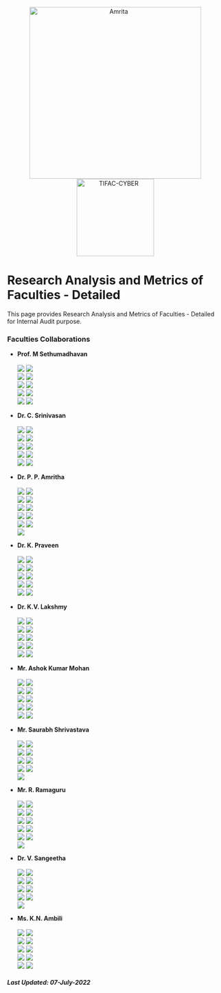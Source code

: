 <p align="center">
    <img src="https://amrita-tifac-cyber-blockchain.github.io/Amrita-TIFAC-Cyber-Blockchain/AVV_PNG.png" alt ="Amrita" width="400" />
    <img src="https://amrita-tifac-cyber-blockchain.github.io/Amrita-TIFAC-Cyber-Blockchain/TIFAC-CORE_in_Cyber_Security.png" alt ="TIFAC-CYBER" width="180" />
</p>

# Research Analysis and Metrics of Faculties - Detailed

This page provides Research Analysis and Metrics of Faculties - Detailed for Internal Audit purpose.

### Faculties Collaborations

- **Prof. M Sethumadhavan** <br/><br/>
![](https://img.shields.io/badge/P.P.Amritha-15-purple) ![](https://img.shields.io/badge/K.Praveen-14-purple) <br/>
![](https://img.shields.io/badge/C.Srinivasan-8-purple) ![](https://img.shields.io/badge/K.V.Lakshmy-8-purple) <br/>
![](https://img.shields.io/badge/M.Sindhu-7-purple) ![](https://img.shields.io/badge/Ashok_Kumar_Mohan-7-purple) <br/>
![](https://img.shields.io/badge/R.Ramaguru-4-purple) ![](https://img.shields.io/badge/K.N.Ambili-0-blue) <br/>
![](https://img.shields.io/badge/Saurabh_Shrivastava-0-blue) ![](https://img.shields.io/badge/V.Sangeetha-0-blue) <br/>

- **Dr. C. Srinivasan** <br/><br/>
![](https://img.shields.io/badge/K.V.Lakshmy-9-purple) ![](https://img.shields.io/badge/M.Sethumadhavan-5-purple) <br/>
![](https://img.shields.io/badge/M.Sindhu-5-purple) ![](https://img.shields.io/badge/P.P.Amritha-0-blue) <br/>
![](https://img.shields.io/badge/K.Praveen-0-blue) ![](https://img.shields.io/badge/Ashok_Kumar_Mohan-0-blue) <br/>
![](https://img.shields.io/badge/Saurabh_Shrivastava-0-blue) ![](https://img.shields.io/badge/R.Ramaguru-0-blue) <br/>
![](https://img.shields.io/badge/K.N.Ambili-0-blue) ![](https://img.shields.io/badge/V.Sangeetha-0-blue) <br/>

- **Dr. P. P. Amritha** <br/><br/>
![](https://img.shields.io/badge/M.Sethumadhavan-15-purple) ![](https://img.shields.io/badge/K.Praveen-4-purple) <br/>
![](https://img.shields.io/badge/Gireesh_Kumar_T-2-purple) ![](https://img.shields.io/badge/K.V.Lakshmy-2-purple) <br/>
![](https://img.shields.io/badge/Ashok_Kumar_Mohan-2-purple) ![](https://img.shields.io/badge/M.Sindhu-1-purple) <br/> 
![](https://img.shields.io/badge/R.Ramaguru-1-purple) ![](https://img.shields.io/badge/C.Srinivasan-0-blue)  <br/>
![](https://img.shields.io/badge/Saurabh_Shrivastava-0-blue) ![](https://img.shields.io/badge/K.N.Ambili-0-blue) <br/>
![](https://img.shields.io/badge/V.Sangeetha-0-blue) <br/>

- **Dr. K. Praveen** <br/><br/>
![](https://img.shields.io/badge/M.Sethumadhavan-14-purple) ![](https://img.shields.io/badge/P.P.Amritha-4-purple) <br/>
![](https://img.shields.io/badge/Gireesh_Kumar_T-1-purple) ![](https://img.shields.io/badge/Ashok_Kumar_Mohan-1-purple) <br/>
![](https://img.shields.io/badge/R.Ramaguru-1-purple) ![](https://img.shields.io/badge/C.Srinivasan-0-blue) <br/>
![](https://img.shields.io/badge/K.V.Lakshmy-0-blue) ![](https://img.shields.io/badge/Saurabh_Shrivastava-0-blue) <br/>
![](https://img.shields.io/badge/K.N.Ambili-0-blue) ![](https://img.shields.io/badge/V.Sangeetha-0-blue) <br/>

- **Dr. K.V. Lakshmy** <br/><br/>
![](https://img.shields.io/badge/M.Sethumadhavan-8-purple) ![](https://img.shields.io/badge/C.Srinivasan-8-purple) <br/>
![](https://img.shields.io/badge/M.Sindhu-4-purple) ![](https://img.shields.io/badge/P.P.Amritha-2-purple) <br/>
![](https://img.shields.io/badge/Ashok_Kumar_Mohan-1-purple) ![](https://img.shields.io/badge/Saurabh_Shrivastava-1-purple) <br/>
![](https://img.shields.io/badge/K.Praveen-0-blue) ![](https://img.shields.io/badge/R.Ramaguru-0-blue) <br/>
![](https://img.shields.io/badge/K.N.Ambili-0-blue) ![](https://img.shields.io/badge/V.Sangeetha-0-blue) <br/>

- **Mr. Ashok Kumar Mohan** <br/><br/>
![](https://img.shields.io/badge/M.Sethumadhavan-7-purple) ![](https://img.shields.io/badge/Gireesh_Kumar_T-2-purple) <br/>
![](https://img.shields.io/badge/P.P.Amritha-2-purple) ![](https://img.shields.io/badge/K.Praveen-1-purple) <br/>
![](https://img.shields.io/badge/K.V.Lakshmy-1-purple) ![](https://img.shields.io/badge/C.Srinivasan-0-blue) <br/>
![](https://img.shields.io/badge/Saurabh_Shrivastava-0-blue) ![](https://img.shields.io/badge/R.Ramaguru-0-blue) <br/>
![](https://img.shields.io/badge/K.N.Ambili-0-blue) ![](https://img.shields.io/badge/V.Sangeetha-0-blue) <br/>

- **Mr. Saurabh Shrivastava** <br/><br/>
![](https://img.shields.io/badge/C.Srinivasan-1-purple) ![](https://img.shields.io/badge/K.V.Lakshmy-1-purple) <br/>
![](https://img.shields.io/badge/M.Sethumadhavan-0-blue) ![](https://img.shields.io/badge/P.P.Amritha-0-blue) <br/>
![](https://img.shields.io/badge/K.Praveen-0-blue) ![](https://img.shields.io/badge/Ashok_Kumar_Mohan-0-blue) <br/>
![](https://img.shields.io/badge/R.Ramaguru-0-blue) ![](https://img.shields.io/badge/K.N.Ambili-0-blue) <br/>
![](https://img.shields.io/badge/V.Sangeetha-0-blue) <br/>

- **Mr. R. Ramaguru** <br/><br/>
![](https://img.shields.io/badge/M.Sethumadhavan-4-purple) ![](https://img.shields.io/badge/M.Sindhu-1-purple) <br/>
![](https://img.shields.io/badge/P.P.Amritha-1-purple) ![](https://img.shields.io/badge/K.Praveen-1-purple) <br/>
![](https://img.shields.io/badge/C.Srinivasan-0-blue) ![](https://img.shields.io/badge/K.V.Lakshmy-0-blue) <br/>
![](https://img.shields.io/badge/Ashok_Kumar_Mohan-0-blue) ![](https://img.shields.io/badge/Saurabh_Shrivastava-0-blue) <br/>
![](https://img.shields.io/badge/K.N.Ambili-0-blue) ![](https://img.shields.io/badge/Gireesh_Kumar_T-0-blue) <br/>
![](https://img.shields.io/badge/V.Sangeetha-0-blue) <br/>

- **Dr. V. Sangeetha** <br/><br/>
![](https://img.shields.io/badge/M.Sethumadhavan-0-blue) ![](https://img.shields.io/badge/C.Srinivasan-0-blue) <br/>
![](https://img.shields.io/badge/P.P.Amritha-0-blue) ![](https://img.shields.io/badge/K.Praveen-0-blue) <br/>
![](https://img.shields.io/badge/K.V.Lakshmy-0-blue) ![](https://img.shields.io/badge/Ashok_Kumar_Mohan-0-blue) <br/>
![](https://img.shields.io/badge/Saurabh_Shrivastava-0-blue) ![](https://img.shields.io/badge/R.Ramaguru-0-blue) <br/>
![](https://img.shields.io/badge/K.N.Ambili-0-blue) <br/>

- **Ms. K.N. Ambili** <br/><br/>
![](https://img.shields.io/badge/M.Sethumadhavan-1-purple) ![](https://img.shields.io/badge/M.Sindhu-1-purple) <br/>
![](https://img.shields.io/badge/C.Srinivasan-0-blue) ![](https://img.shields.io/badge/P.P.Amritha-0-blue) <br/>
![](https://img.shields.io/badge/K.Praveen-0-blue) ![](https://img.shields.io/badge/K.V.Lakshmy-0-blue) <br/>
![](https://img.shields.io/badge/Ashok_Kumar_Mohan-0-blue) ![](https://img.shields.io/badge/Saurabh_Shrivastava-0-blue) <br/>
![](https://img.shields.io/badge/R.Ramaguru-0-blue) ![](https://img.shields.io/badge/V.Sangeetha-0-blue) <br/>

##### Last Updated: 07-July-2022
